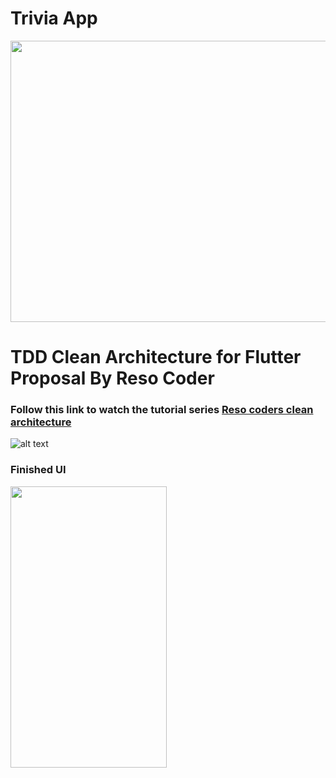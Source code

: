 # Trivia App

<img src="https://blog.cleancoder.com/uncle-bob/images/2012-08-13-the-clean-architecture/CleanArchitecture.jpg"  width="600" height="450">

# TDD Clean Architecture for Flutter Proposal By Reso Coder
### Follow this link to watch the tutorial series [Reso coders clean architecture](https://resocoder.com/flutter-clean-architecture-tdd/)

![alt text](https://i0.wp.com/resocoder.com/wp-content/uploads/2019/08/Clean-Architecture-Flutter-Diagram.png?w=556&ssl=1)

### Finished UI
<img src="https://i1.wp.com/resocoder.com/wp-content/uploads/2019/09/app-ui.png?resize=576%2C1024&ssl=10"  width="250" height="450">
